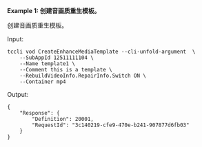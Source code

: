 **Example 1: 创建音画质重生模板。**

创建音画质重生模板。

Input: 

```
tccli vod CreateEnhanceMediaTemplate --cli-unfold-argument  \
    --SubAppId 12511111104 \
    --Name template1 \
    --Comment this is a template \
    --RebuildVideoInfo.RepairInfo.Switch ON \
    --Container mp4
```

Output: 
```
{
    "Response": {
        "Definition": 20001,
        "RequestId": "3c140219-cfe9-470e-b241-907877d6fb03"
    }
}
```

